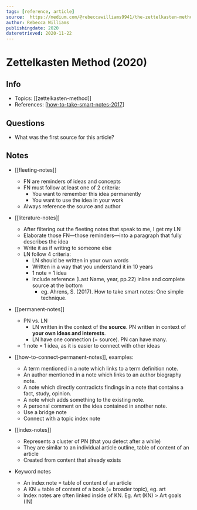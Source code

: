 ```yaml
---
tags: [reference, article]
source:  https://medium.com/@rebeccawilliams9941/the-zettelkasten-method-examples-to-help-you-get-started-8f8a44fa9ae6
author: Rebecca Williams
publishingdate: 2020
dateretrieved: 2020-11-22
---
```


# Zettelkasten Method (2020)

## Info

- Topics: [[zettelkasten-method]]
- References: [[how-to-take-smart-notes-2017]]

## Questions

- What was the first source for this article?

## Notes

- [[fleeting-notes]]
  - FN are reminders of ideas and concepts
  - FN must follow at least one of 2 criteria:
    - You want to remember this idea permanently
    - You want to use the idea in your work
  - Always reference the source and author
  
- [[literature-notes]]
  - After filtering out the fleeting notes that speak to me, I get my LN
  - Elaborate those FN—those reminders—into a paragraph that fully describes the idea
  - Write it as if writing to someone else
  - LN follow 4 criteria:
    - LN should be written in your own words
    - Written in a way that you understand it in 10 years
    - 1 note = 1 idea
    - Include reference (Last Name, year, pp.22) inline and complete source at the bottom
      - eg. Ahrens, S. (2017). How to take smart notes: One simple technique.
  
- [[permanent-notes]] 
  - PN vs. LN
    - LN written in the context of the **source**. PN written in context of **your own ideas and interests**.
    - LN have one connection (= source). PN can have many.
  - 1 note = 1 idea, as it is easier to connect with other ideas

- [[how-to-connect-permanent-notes]], examples: 
  - A term mentioned in a note which links to a term definition note.
  - An author mentioned in a note which links to an author biography note.
  - A note which directly contradicts findings in a note that contains a fact, study, opinion.
  - A note which adds something to the existing note.
  - A personal comment on the idea contained in another note.
  - Use a bridge note
  - Connect with a topic index note

- [[index-notes]]
  - Represents a cluster of PN (that you detect after a while)
  - They are similar to an individual article outline, table of content of an article
  - Created from content that already exists

- Keyword notes
  - An index note = table of content of an article
  - A KN = table of content of a book (= broader topic), eg. art
  - Index notes are often linked inside of KN. Eg. Art (KN) > Art goals (IN)


[//begin]: # "Autogenerated link references for markdown compatibility"
[how-to-take-smart-notes-2017]: how-to-take-smart-notes-2017 "How to Take Smart Notes (2017)"
[//end]: # "Autogenerated link references"